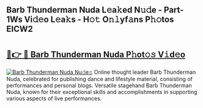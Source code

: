 ## Barb Thunderman Nuda L𝚎a𝚔ed N𝚞𝚍e - Part-1Ws Vi𝚍𝚎o L𝚎a𝚔s - H𝚘𝚝 O𝚗𝚕yf𝚊ns P𝚑𝚘tos EICW2

# <h2><a href="http://kfdunr.oniu.top/?m=Barb+Thunderman+Nuda">🔗👉 🔴 Barb Thunderman Nuda P𝚑ot𝚘𝚜 V𝚒d𝚎o</a></h2>

[![Barb Thunderman Nuda Nu𝚍e𝚜](https://i.imgur.com/0qMVB7G.gif)](http://kfdunr.oniu.top/?m=Barb+Thunderman+Nuda)
Online thought leader Barb Thunderman Nuda, celebrated for publishing dance and lifestyle material, consisting of performances and personal blogs. Versatile stagehand Barb Thunderman Nuda, known for their exceptional skills and accomplishments in supporting various aspects of live performances.  
